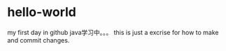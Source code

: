 # hello-world

my first day in github
java学习中。。。
this is just a excrise for how to make and commit changes.
